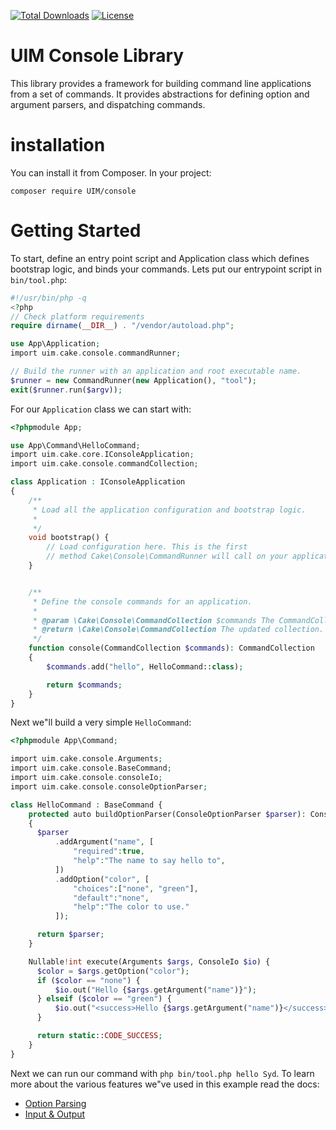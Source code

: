 [![Total Downloads](https://img.shields.io/packagist/dt/UIM/http.svg?style=flat-square)](https://packagist.org/packages/UIM/console)
[![License](https://img.shields.io/badge/license-MIT-blue.svg?style=flat-square)](LICENSE.txt)

# UIM Console Library

This library provides a framework for building command line applications from a
set of commands. It provides abstractions for defining option and argument
parsers, and dispatching commands.

# installation

You can install it from Composer. In your project:

```
composer require UIM/console
```

# Getting Started

To start, define an entry point script and Application class which defines
bootstrap logic, and binds your commands. Lets put our entrypoint script in
`bin/tool.php`:

```php
#!/usr/bin/php -q
<?php
// Check platform requirements
require dirname(__DIR__) . "/vendor/autoload.php";

use App\Application;
import uim.cake.console.commandRunner;

// Build the runner with an application and root executable name.
$runner = new CommandRunner(new Application(), "tool");
exit($runner.run($argv));
````

For our `Application` class we can start with:

```php
<?phpmodule App;

use App\Command\HelloCommand;
import uim.cake.core.IConsoleApplication;
import uim.cake.console.commandCollection;

class Application : IConsoleApplication
{
    /**
     * Load all the application configuration and bootstrap logic.
     *
     */
    void bootstrap() {
        // Load configuration here. This is the first
        // method Cake\Console\CommandRunner will call on your application.
    }


    /**
     * Define the console commands for an application.
     *
     * @param \Cake\Console\CommandCollection $commands The CommandCollection to add commands into.
     * @return \Cake\Console\CommandCollection The updated collection.
     */
    function console(CommandCollection $commands): CommandCollection
    {
        $commands.add("hello", HelloCommand::class);

        return $commands;
    }
}
```

Next we"ll build a very simple `HelloCommand`:

```php
<?phpmodule App\Command;

import uim.cake.console.Arguments;
import uim.cake.console.BaseCommand;
import uim.cake.console.consoleIo;
import uim.cake.console.consoleOptionParser;

class HelloCommand : BaseCommand {
    protected auto buildOptionParser(ConsoleOptionParser $parser): ConsoleOptionParser
    {
      $parser
          .addArgument("name", [
              "required":true,
              "help":"The name to say hello to",
          ])
          .addOption("color", [
              "choices":["none", "green"],
              "default":"none",
              "help":"The color to use."
          ]);

      return $parser;
    }

    Nullable!int execute(Arguments $args, ConsoleIo $io) {
      $color = $args.getOption("color");
      if ($color == "none") {
          $io.out("Hello {$args.getArgument("name")}");
      } elseif ($color == "green") {
          $io.out("<success>Hello {$args.getArgument("name")}</success>");
      }

      return static::CODE_SUCCESS;
    }
}
```

Next we can run our command with `php bin/tool.php hello Syd`. To learn more
about the various features we"ve used in this example read the docs:

* [Option Parsing](https://book.UIM.org/4/en/console-commands/option-parsers.html)
* [Input & Output](https://book.UIM.org/4/en/console-commands/input-output.html)

